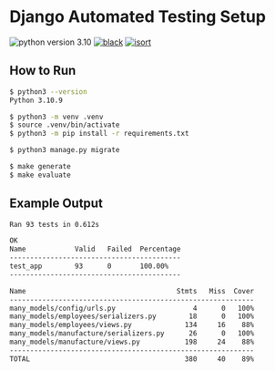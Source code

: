 # Django Automated Testing Setup

![python version 3.10][badge/python]
[![black][badge/black]][repo/black]
[![isort][badge/isort]][isort]

## How to Run

```bash
$ python3 --version
Python 3.10.9

$ python3 -m venv .venv
$ source .venv/bin/activate
$ python3 -m pip install -r requirements.txt

$ python3 manage.py migrate

$ make generate
$ make evaluate
```

## Example Output

```bash
Ran 93 tests in 0.612s

OK
Name            Valid   Failed  Percentage
------------------------------------------
test_app        93      0       100.00%
------------------------------------------

Name                                     Stmts   Miss  Cover
------------------------------------------------------------
many_models/config/urls.py                   4      0   100%
many_models/employees/serializers.py        18      0   100%
many_models/employees/views.py             134     16    88%
many_models/manufacture/serializers.py      26      0   100%
many_models/manufacture/views.py           198     24    88%
------------------------------------------------------------
TOTAL                                      380     40    89%
```

[badge/black]: https://img.shields.io/badge/code%20style-black-000000
[badge/isort]: https://img.shields.io/badge/%20imports-isort-%231674b1?labelColor=ef8336
[badge/python]: https://img.shields.io/badge/python-3.10-blue
[isort]: https://pycqa.github.io/isort
[repo/black]: https://github.com/psf/black
